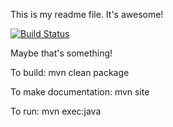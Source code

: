 This is my readme file. It's awesome!

[![Build Status](https://travis-ci.org/pbj23000/absfuncinttut.svg?branch=master)](https://travis-ci.org/pbj23000/absfuncinttut)

Maybe that's something!

To build:
    mvn clean package

To make documentation:
    mvn site

To run:
    mvn exec:java
